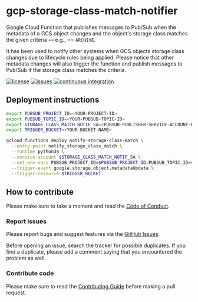 # gcp-storage-class-match-notifier

Google Cloud Function that publishes messages to Pub/Sub when the metadata of a
GCS object changes and the object's storage class matches the given criteria — 
e.g., == `ARCHIVE`.

It has been used to notify other systems when GCS objects storage class changes
due to lifecycle rules being applied. Please notice that other metadata changes
will also trigger the function and publish messages to Pub/Sub if the storage
class matches the criteria.

[![license](https://img.shields.io/github/license/ricardolsmendes/gcp-storage-class-match-notifier.svg)](https://github.com/ricardolsmendes/gcp-storage-class-match-notifier/blob/main/LICENSE)
[![issues](https://img.shields.io/github/issues/ricardolsmendes/gcp-storage-class-match-notifier.svg)](https://github.com/ricardolsmendes/gcp-storage-class-match-notifier/issues)
[![continuous integration](https://github.com/ricardolsmendes/gcp-storage-class-match-notifier/actions/workflows/continuous-integration.yaml/badge.svg)](https://github.com/ricardolsmendes/gcp-storage-class-match-notifier/actions/workflows/continuous-integration.yaml)

## Deployment instructions

```sh
export PUBSUB_PROJECT_ID=<YOUR-PROJECT-ID>
export PUBSUB_TOPIC_ID=<YOUR-PUBSUB-TOPIC-ID>
export STORAGE_CLASS_MATCH_NOTIF_SA=<PUBSUB-PUBLISHER-SERVICE-ACCOUNT-EMAIL>
export TRIGGER_BUCKET=<YOUR-BUCKET-NAME>

gcloud functions deploy notify-storage-class-match \
  --entry-point notify_storage_class_match \
  --runtime python39 \
  --service-account $STORAGE_CLASS_MATCH_NOTIF_SA \
  --set-env-vars PUBSUB_PROJECT_ID=$PUBSUB_PROJECT_ID,PUBSUB_TOPIC_ID=$PUBSUB_TOPIC_ID \
  --trigger-event google.storage.object.metadataUpdate \
  --trigger-resource $TRIGGER_BUCKET
```

## How to contribute

Please make sure to take a moment and read the [Code of
Conduct](https://github.com/ricardolsmendes/gcp-storage-class-match-notifier/blob/main/.github/CODE_OF_CONDUCT.md).

### Report issues

Please report bugs and suggest features via the [GitHub
Issues](https://github.com/ricardolsmendes/gcp-storage-class-match-notifier/issues).

Before opening an issue, search the tracker for possible duplicates. If you
find a duplicate, please add a comment saying that you encountered the problem
as well.

### Contribute code

Please make sure to read the [Contributing
Guide](https://github.com/ricardolsmendes/gcp-storage-class-match-notifier/blob/main/.github/CONTRIBUTING.md)
before making a pull request.
